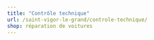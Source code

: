 ```yaml
---
title: "Contrôle technique"
url: /saint-vigor-le-grand/controle-technique/
shop: réparation de voitures
---
```

